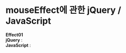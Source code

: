 # mouseEffect에 관한 jQuery / JavaScript <br>

<strong>Effect01</strong> <br>
<strong>jQuery</strong> : <br>
<strong>JavaScript</strong> : <br>

